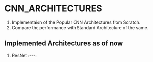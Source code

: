 # CNN_ARCHITECTURES

1. Implementaion of the Popular CNN Architectures from Scratch.
2. Compare the performance with Standard Architecture of the same.

## Implemented Architectures as of now

1. ResNet :---:
